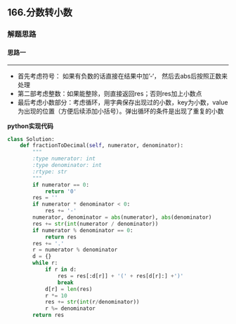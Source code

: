 ## 166.分数转小数
### 解题思路
#### 思路一
****
- 首先考虑符号： 如果有负数的话直接在结果中加’-‘， 然后去abs后按照正数来处理
- 第二部考虑整数：如果能整除，则直接返回res；否则res加上小数点
- 最后考虑小数部分：考虑循环，用字典保存出现过的小数，key为小数，value为出现的位置（方便后续添加小括号）。弹出循环的条件是出现了重复的小数  


**python实现代码**
```python
class Solution:
    def fractionToDecimal(self, numerator, denominator):
        """
        :type numerator: int
        :type denominator: int
        :rtype: str
        """
        if numerator == 0:
            return '0'
        res = ''
        if numerator * denominator < 0:
            res += '-' 
        numerator, denominator = abs(numerator), abs(denominator)
        res += str(int(numerator / denominator))
        if numerator % denominator == 0:
            return res
        res += '.'
        r = numerator % denominator
        d = {}
        while r:
            if r in d:
                res = res[:d[r]] + '(' + res[d[r]:] +')'
                break
            d[r] = len(res)
            r *= 10
            res += str(int(r/denominator))
            r %= denominator
        return res

```

